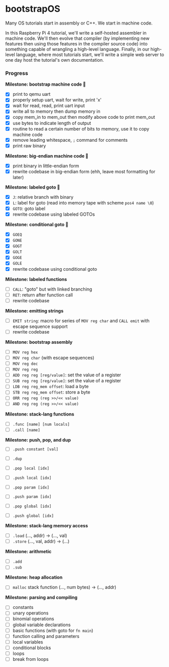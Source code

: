 # bootstrapOS

Many OS tutorials start in assembly or C++. We start in machine code.

In this Raspberry Pi 4 tutorial, we'll write a self-hosted assembler in machine code. We'll then evolve that compiler (by implementing new features then using those features in the compiler source code) into something capable of wrangling a high-level language. Finally, in our high-level language, where most tutorials start, we'll write a simple web server to one day host the tutorial's own documentation.

### Progress

**Milestone: bootstrap machine code 🎉**
- [x] print to qemu uart
- [x] properly setup uart, wait for write, print 'x'
- [x] wait for read, read, print uart input
- [x] write all to memory then dump memory in
- [x] copy mem_in to mem_out then modify above code to print mem_out
- [x] use bytes to indicate length of output
- [x] routine to read a certain number of bits to memory, use it to copy machine code
- [x] remove leading whitespace, `;` command for comments
- [x] print raw binary

**Milestone: big-endian machine code 🎉**
- [x] print binary in little-endian form
- [x] rewrite codebase in big-endian form (ehh, leave most formatting for later)

**Milestone: labeled goto 🎉**
- [x] `J`: relative branch with binary
- [x] `L`: label for goto (read into memory tape with scheme `pos4 name \0`)
- [x] `GOTO`: goto label
- [x] rewrite codebase using labeled GOTOs 

**Milestone: conditional goto 🎉**
- [x] `GOEQ`
- [x] `GONE`
- [x] `GOGT`
- [x] `GOLT`
- [x] `GOGE`
- [x] `GOLE`
- [x] rewrite codebase using conditional goto

**Milestone: labeled functions**
- [ ] `CALL`: "goto" but with linked branching
- [ ] `RET`: return after function call
- [ ] rewrite codebase

**Milestone: emitting strings**
- [ ] `EMIT string`: macro for series of `MOV reg char` and `CALL emit` with escape sequence support
- [ ] rewrite codebase

**Milestone: bootstrap assembly**
- [ ] `MOV reg hex`
- [ ] `MOV reg char` (with escape sequences)
- [ ] `MOV reg dec`
- [ ] `MOV reg reg`
- [ ] `ADD reg reg [reg/value]`: set the value of a register
- [ ] `SUB reg reg [reg/value]`: set the value of a register
- [ ] `LDB reg reg_mem offset`: load a byte
- [ ] `STB reg reg_mem offset`: store a byte
- [ ] `ORR reg reg (reg >>/<< value)`
- [ ] `AND reg reg (reg >>/<< value)`

**Milestone: stack-lang functions**
- [ ] `.func [name] [num locals]`
- [ ] `.call [name]`

**Milestone: push, pop, and dup**
- [ ] `.push constant [val]`
- [ ] `.dup`

- [ ] `.pop local [idx]`
- [ ] `.push local [idx]`

- [ ] `.pop param [idx]`
- [ ] `.push param [idx]`

- [ ] `.pop global [idx]`
- [ ] `.push global [idx]`


**Milestone: stack-lang memory access**
- [ ] `.load` (..., addr) -> (..., val)
- [ ] `.store` (..., val, addr) -> (...)

**Milestone: arithmetic**
- [ ] `.add`
- [ ] `.sub`

**Milestone: heap allocation**
- [ ] `malloc` stack function (..., num bytes) -> (..., addr)

**Milestone: parsing and compiling**
- [ ] constants
- [ ] unary operations
- [ ] binomial operations
- [ ] global variable declarations
- [ ] basic functions (with goto for `fn main`)
- [ ] function calling and parameters
- [ ] local variables
- [ ] conditional blocks
- [ ] loops
- [ ] break from loops
